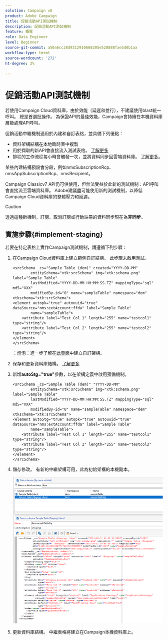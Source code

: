 ```yaml
---
solution: Campaign v8
product: Adobe Campaign
title: 促銷活動API測試機制
description: 促銷活動API測試機制
feature: 概覽
role: Data Engineer
level: Beginner
source-git-commit: a50a6cc28d9312910668205e528888fae5d0b1aa
workflow-type: tm+mt
source-wordcount: '272'
ht-degree: 3%

---
```


# 促銷活動API測試機制

若使用Campaign Cloud資料庫，由於效能（延遲和並行），不建議使用blast統一呼叫。 總是首選批操作。 為保證API的最佳效能，Campaign會持續在本機資料庫層級處理API呼叫。

促銷活動中繼機制適用於內建和自訂表格，並具備下列優點：

* 資料架構結構在本地臨時表中複製
* 用於擷取的新API會直接流入測試表格。 [了解更多](new-apis.md)
* 排程的工作流程每小時會觸發一次，並將資料同步回雲端資料庫。 [了解更多](../config/replication.md)。

某些內建結構預設會分段，例如nmsSubscriptionRcp、nmsAppSubscriptionRcp、nmsRecipient。

Campaign Classicv7 API仍可供使用，但無法受益於此新的測試機制：API呼叫會直接流至雲端資料庫。 Adobe建議盡可能使用新的測試機制，以降低Campaign Cloud資料庫的整體壓力和延遲。

>[!CAUTION]
>
>透過這種新機制，訂閱、取消訂閱或行動註冊的資料同步現在為&#x200B;**非同步**。


## 實施步驟{#implement-staging}

若要在特定表格上實作Campaign測試機制，請遵循下列步驟：

1. 在Campaign Cloud資料庫上建立範例自訂結構。 此步驟未啟用測試。

   ```
   <srcSchema _cs="Sample Table (dem)" created="YYYY-DD-MM"
           entitySchema="xtk:srcSchema" img="xtk:schema.png" label="Sample Table"
           lastModified="YYYY-DD-MM HH:MM:SS.TZ" mappingType="sql" md5="XXX"
           modifiedBy-id="0" name="sampleTable" namespace="dem" xtkschema="xtk:srcSchema">
   <element autopk="true" autouuid="true" dataSource="nms:extAccount:ffda" label="Sample Table"
           name="sampleTable">
       <attribute label="Test Col 1" length="255" name="testcol1" type="string"/>
       <attribute label="Test Col 2" length="255" name="testcol2" type="string"/>
   </element>
   </srcSchema>
   ```

   ：燈泡：進一步了解在[此頁面](create-schema.md)中建立自訂架構。

1. 保存和更新資料庫結構。  [了解更多](update-database-structure.md)

1. 新增&#x200B;**autoStg=&quot;true&quot;**&#x200B;參數，以在架構定義中啟用預備機制。

   ```
   <srcSchema _cs="Sample Table (dem)" "YYYY-DD-MM"
           entitySchema="xtk:srcSchema" img="xtk:schema.png" label="Sample Table"
           lastModified="YYYY-DD-MM HH:MM:SS.TZ" mappingType="sql" md5="XXX"
           modifiedBy-id="0" name="sampleTable" namespace="dem" xtkschema="xtk:srcSchema">
   <element autoStg="true" autopk="true" autouuid="true" dataSource="nms:extAccount:ffda" label="Sample Table"
           name="sampleTable">
       <attribute label="Test Col 1" length="255" name="testcol1" type="string"/>
       <attribute label="Test Col 2" length="255" name="testcol2" type="string"/>
   </element>
   </srcSchema>
   ```

1. 儲存修改。 有新的中繼架構可用，此為初始架構的本機副本。

   ![](assets/staging-mechanism.png)

1. 更新資料庫結構。 中繼表格將建立在Campaign本機資料庫上。
